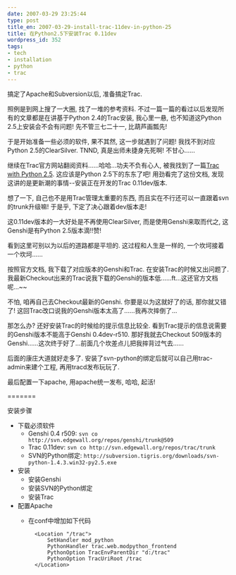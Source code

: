 ```yaml
---
date: 2007-03-29 23:25:44
type: post
title_en: 2007-03-29-install-trac-11dev-in-python-25
title: 在Python2.5下安装Trac 0.11dev
wordpress_id: 352
tags:
- tech
- installation
- python
- trac
---
```


搞定了Apache和Subversion以后, 准备搞定Trac.

照例是到网上搜了一大圈, 找了一堆的参考资料. 不过一篇一篇的看过以后发现所有的文章都是在讲基于Python 2.4的Trac安装, 我心里一悬, 也不知道这Python 2.5上安装会不会有问题! 先不管三七二十一, 比葫芦画瓢先!

于是开始准备一些必须的软件, 果不其然, 这一步就遇到了问题! 我找不到对应Python 2.5的ClearSilver. TNND, 真是出师未捷身先死啊! 不甘心......

继续在Trac官方网站翻阅资料......哈哈...功夫不负有心人, 被我找到了一篇[Trac with Python 2.5](http://trac.edgewall.org/wiki/TracOnWindows/Python2.5). 这应该是Python 2.5下的东东了吧! 用劲看完了这份文档, 发现这讲的是更新潮的事情--安装正在开发的Trac 0.11dev版本.

想了一下, 自己也不是用Trac管理太重要的东西, 而且实在不行还可以一直跟着svn的trunk升级嘛! 于是乎, 下定了决心跟着dev版本走!

这0.11dev版本的一大好处是不再使用ClearSilver, 而是使用Genshi来取而代之, 这Genshi是有Python 2.5版本滴!!赞!

看到这里可别以为以后的道路都是平坦的. 这过程和人生是一样的, 一个坎坷接着一个坎坷......

按照官方文档, 我下载了对应版本的Genshi和Trac. 在安装Trac的时候又出问题了. 我最新Checkout出来的Trac说我下载的Genshi的版本低......ft...这还官方文档呢...~~

不怕, 咱再自己去Checkout最新的Genshi. 你要是以为这就好了的话, 那你就又错了! 这回Trac改口说我的Genshi版本太高了......我再次摔倒了...

那怎么办? 还好安装Trac的时候给的提示信息比较全. 看到Trac提示的信息说需要的Genshi版本不能高于Genshi 0.4dev-r510. 那好我就去Checkout 509版本的Genshi......这次终于好了...前面几个坎差点儿把我摔背过气去......

后面的康庄大道就好走多了. 安装了svn-python的绑定后就可以自己用trac-admin来建个工程, 再用tracd发布玩玩了.

最后配置一下apache, 用apache统一发布, 哈哈, 起活!

=======

安装步骤

* 下载必须软件
	* Genshi 0.4 r509: `svn co http://svn.edgewall.org/repos/genshi/trunk@509`
	* Trac 0.11dev: `svn co http://svn.edgewall.org/repos/trac/trunk`
	* SVN的Python绑定: `http://subversion.tigris.org/downloads/svn-python-1.4.3.win32-py2.5.exe`
* 安装
	* 安装Genshi
	* 安装SVN的Python绑定
	* 安装Trac
* 配置Apache
	* 在conf中增加如下代码
	
			<Location "/trac">
			    SetHandler mod_python
			    PythonHandler trac.web.modpython_frontend
			    PythonOption TracEnvParentDir "d:/trac"
			    PythonOption TracUriRoot /trac
			</Location>
